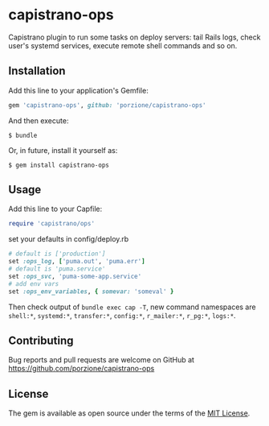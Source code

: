 # capistrano-ops

Capistrano plugin to run some tasks on deploy servers: tail Rails logs, check user's systemd services, execute remote shell commands and so on.

## Installation

Add this line to your application's Gemfile:

```ruby
gem 'capistrano-ops', github: 'porzione/capistrano-ops'
```

And then execute:

    $ bundle

Or, in future, install it yourself as:

    $ gem install capistrano-ops

## Usage

Add this line to your Capfile:

```ruby
require 'capistrano/ops'
```

set your defaults in config/deploy.rb

```ruby
# default is ['production']
set :ops_log, ['puma.out', 'puma.err']
# default is 'puma.service'
set :ops_svc, 'puma-some-app.service'
# add env vars
set :ops_env_variables, { somevar: 'someval' }
```

Then check output of `bundle exec cap -T`, new command namespaces are `shell:*`, `systemd:*`, `transfer:*`, `config:*`, `r_mailer:*`, `r_pg:*`, `logs:*`.

## Contributing

Bug reports and pull requests are welcome on GitHub at https://github.com/porzione/capistrano-ops

## License

The gem is available as open source under the terms of the [MIT License](https://opensource.org/licenses/MIT).
